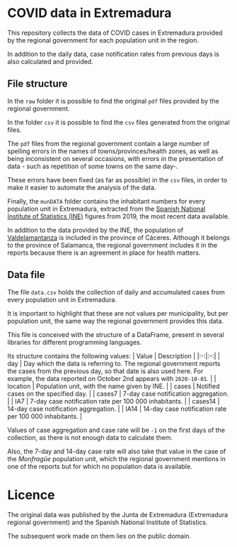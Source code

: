 # COVID data in Extremadura

This repository collects the data of COVID cases in Extremadura provided by the regional government for each population unit in the region.

In addition to the daily data, case notification rates from previous days is also calculated and provided.

## File structure

In the `raw` folder it is possible to find the original `pdf` files provided by the regional government.

In the folder `csv` it is possible to find the `csv` files generated from the original files.

The `pdf` files from the regional government contain a large number of spelling errors in the names of towns/provinces/health zones, as well as being inconsistent on several occasions, with errors in the presentation of data - such as repetition of some towns on the same day-.

These errors have been fixed (as far as possible) in the `csv` files, in order to make it easier to automate the analysis of the data.

Finally, the `munDATA` folder contains the inhabitant numbers for every population unit in Extremadura, extracted from the [Spanish National Institute of Statistics (INE)](https://www.ine.es/nomen2/index.do) figures from 2019, the most recent data available.

In addition to the data provided by the INE, the population of [Valdelamantanza](https://es.wikipedia.org/wiki/Valdelamatanza) is included in the province of Cáceres. Although it belongs to the province of Salamanca, the regional government includes it in the reports because there is an agreement in place for health matters.

## Data file

The file `data.csv` holds the collection of daily and accumulated cases from every population unit in Extremadura.

It is important to highlight that these are not values per municipality, but per population unit, the same way the regional government provides this data.

This file is conceived with the structure of a DataFrame, present in several libraries for different programming languages.

Its structure contains the following values:
| Value  | Description |
|:-:|:-:|
| day | Day which the data is referring to. The regional government reports the cases from the previous day, so that date is also used here. For example, the data reported on October 2nd appears with `2020-10-01`.  |
| location  | Population unit, with the name given by INE. |
| cases  | Notified cases on the specified day. |
| cases7  | 7-day case notification aggregation. |
| IA7  | 7-day case notification rate per 100 000 inhabitants. |
| cases14  | 14-day case notification aggregation.  |
| IA14  | 14-day case notification rate per 100 000 inhabitants. |

Values of case aggregation and case rate will be `-1` on the first days of the collection, as there is not enough data to calculate them.

Also, the 7-day and 14-day case rate will also take that value in the case of the _Monfragüe_ population unit, which the regional government mentions in one of the reports but for which no population data is available.

# Licence

The original data was published by the Junta de Extremadura (Extremadura regional government) and the Spanish National Institute of Statistics.

The subsequent work made on them lies on the public domain.
